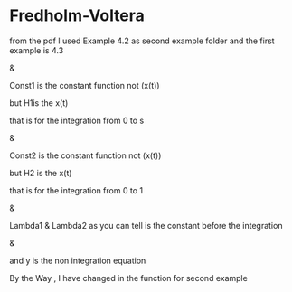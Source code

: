 # Fredholm-Voltera

from the pdf I used Example 4.2 as second example folder
and the first example is 4.3

&

Const1 is the constant function not (x(t))

but H1is the x(t)

that is for the integration from 0 to s

&

Const2 is the constant function not (x(t))

but H2 is the x(t)

that is for the integration from 0 to 1

&

Lambda1 &  Lambda2
as you can tell is the constant before the integration

&

and y is the non integration equation


By the Way , I have changed in the function for second example
